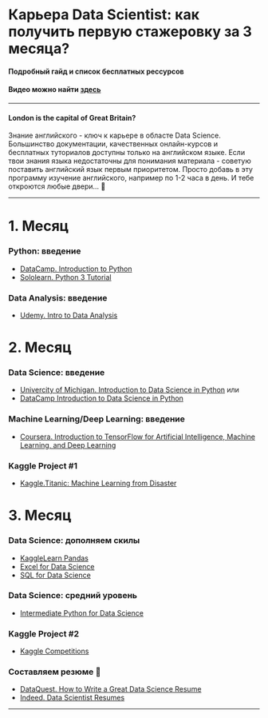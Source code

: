 # Карьера Data Scientist: как получить первую стажеровку за 3 месяца?
#### Подробный гайд и список бесплатных рессурсов 
#### Видео можно найти [здесь]()
---
#### London is the capital of Great Britain?
Знание английского - ключ к карьере в областе Data Scienсe. Большинство документации, качественных онлайн-курсов и бесплатных туториалов доступны только на английском языке. Если твои знания языка недостаточны для понимания материала - советую поставить английский язык первым приоритетом. Просто добавь в эту программу изучение английского, например по 1-2 часа в день. И тебе откроются любые двери... :raised_hands:

---
# 1. Месяц
### Python: введение
* [DataCamp. Introduction to Python](https://www.datacamp.com/courses/intro-to-python-for-data-science)
* [Sololearn. Python 3 Tutorial](https://www.sololearn.com/Course/Python/)

### Data Analysis: введение
* [Udemy. Intro to Data Analysis](https://eu.udacity.com/course/intro-to-data-analysis--ud170)

# 2. Месяц
### Data Science: введение
* [Univercity of Michigan. Introduction to Data Science in Python](https://www.coursera.org/learn/python-data-analysis)
или 
* [DataCamp Introduction to Data Science in Python](https://www.datacamp.com/courses/introduction-to-data-science-in-python)

### Machine Learning/Deep Learning: введение
* [Coursera. Introduction to TensorFlow for Artificial Intelligence, Machine Learning, and Deep Learning](https://www.coursera.org/learn/introduction-tensorflow)

### Kaggle Project #1
* [Kaggle.Titanic: Machine Learning from Disaster](https://www.kaggle.com/c/titanic)

# 3. Месяц
### Data Science: дополняем скилы
* [KaggleLearn Pandas](https://www.kaggle.com/learn/pandas)
* [Excel for Data Science](https://www.excel-easy.com/)
* [SQL for Data Science](https://www.datacamp.com/courses/intro-to-sql-for-data-science)

### Data Science: средний уровень
* [Intermediate Python for Data Science](https://www.datacamp.com/courses/intermediate-python-for-data-science)

### Kaggle Project #2
* [Kaggle Competitions](https://www.kaggle.com/competitions)

### Составляем резюме :muscle:
* [DataQuest. How to Write a Great Data Science Resume](https://www.dataquest.io/blog/how-data-science-resume-cv/)
* [Indeed. Data Scientist Resumes](https://www.indeed.com/career-advice/resume-samples/information-technology-resumes/data-scientist)
---

